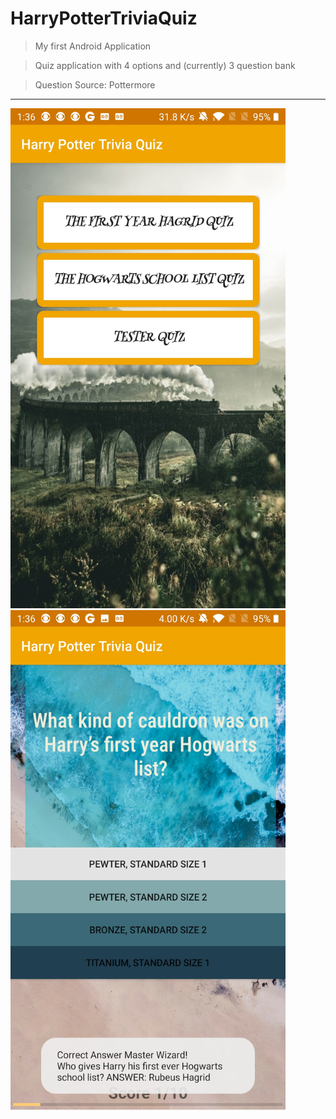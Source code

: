 # HarryPotterTriviaQuiz

> My first Android Application

> Quiz application with 4 options and (currently) 3 question bank

> Question Source: Pottermore

---

<img src="https://github.com/bibeksh101/HarryPotterTriviaQuiz/blob/master/app/src/main/res/drawable/welcome_page.jpg" width="440" height="800" /> <img src="https://github.com/bibeksh101/HarryPotterTriviaQuiz/blob/master/app/src/main/res/drawable/quiz_page.jpg" width="440" height="800" />
